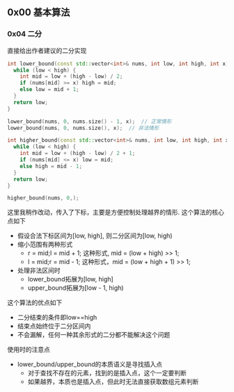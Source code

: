 ## 0x00 基本算法

### 0x04 二分

直接给出作者建议的二分实现

```cpp
int lower_bound(const std::vector<int>& nums, int low, int high, int x) {
  while (low < high) {
    int mid = low + (high - low) / 2;
    if (nums[mid] >= x) high = mid;
    else low = mid + 1;
  }
  return low;
}

lower_bound(nums, 0, nums.size() - 1, x);  // 正常情形
lower_bound(nums, 0, nums.size(), x);  // 非法情形
```

```cpp
int higher_bound(const std::vector<int>& nums, int low, int high, int x) {
  while (low < high) {
    int mid = low + (high - low) / 2 + 1;
    if (nums[mid] <= x) low = mid;
    else high = mid - 1;
  }
  return low;
}

higher_bound(nums, 0,);
```

这里我稍作改动，传入了下标，主要是方便控制处理越界的情形. 这个算法的核心点如下

- 假设合法下标区间为[low, high], 则二分区间为[low, high)
- 缩小范围有两种形式
  - r = mid;l = mid + 1; 这种形式, mid = (low + high) >> 1;
  - l = mid;r = mid - 1; 这种形式，mid = (low + high + 1) >> 1;
- 处理非法区间时
  - lower_bound拓展为[low, high]
  - upper_bound拓展为[low - 1, high)

这个算法的优点如下

- 二分结束的条件即low==high
- 结束点始终位于二分区间内
- 不会漏解，任何一种其余形式的二分都不能解决这个问题

使用时的注意点
- lower_bound/upper_bound的本质语义是寻找插入点
  - 对于查找不存在的元素，找到的是插入点，这个一定要判断
  - 如果越界，本质也是插入点，但此时无法直接获取数组元素判断
